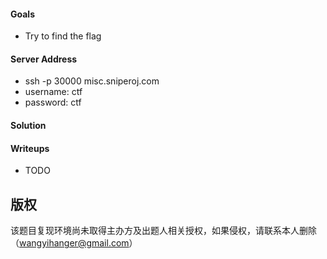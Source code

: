 #### Goals
 * Try to find the flag

#### Server Address
 * ssh -p 30000 misc.sniperoj.com
 * username: ctf
 * password: ctf

#### Solution


#### Writeups
 * TODO

## 版权

该题目复现环境尚未取得主办方及出题人相关授权，如果侵权，请联系本人删除（wangyihanger@gmail.com）
